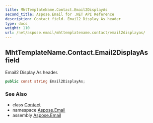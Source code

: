 ```yaml
---
title: MhtTemplateName.Contact.Email2DisplayAs
second_title: Aspose.Email for .NET API Reference
description: Contact field. Email2 Display As header
type: docs
weight: 110
url: /net/aspose.email/mhttemplatename.contact/email2displayas/
---
```

## MhtTemplateName.Contact.Email2DisplayAs field

Email2 Display As header.

```csharp
public const string Email2DisplayAs;
```

### See Also

* class [Contact](../)
* namespace [Aspose.Email](../../mhttemplatename.contact/)
* assembly [Aspose.Email](../../../)


